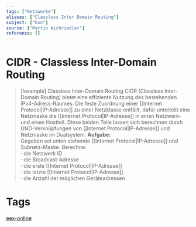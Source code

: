 ```yaml
---
tags: ["Netzwerke"]
aliases: ["Classless Inter Domain Routing"]
subject: ["ksn"]
source: ["Martin Aichriedler"]
reference: []
---
```


# CIDR - Classless Inter-Domain Routing

>[!example] Classless Inter-Domain Routing
> CIDR (Classless Inter-Domain Routing) bietet eine effiziente Nutzung des bestehenden IPv4-Adress-Raumes. Die feste Zuordnung einer [[Internet Protocol|IP-Adresse]] zu einer Netzklasse entfällt, dafür unterteilt eine Netzmaske die [[Internet Protocol|IP-Adresse]] in einen Netzwerk- und einen Hostteil. Diese beiden Teile lassen sich berechnen durch UND-Verknüpfungen von [[Internet Protocol|IP-Adresse]] und Netzmaske im Dualsystem.
> **Aufgabe:**  
> Gegeben sei unten stehende [[Internet Protocol|IP-Adresse]] und Subnetz-Maske. Berechne:  
> · die Netzwerk ID  
> · die Broadcast-Adresse  
> · die erste [[Internet Protocol|IP-Adresse]]  
> · die letzte [[Internet Protocol|IP-Adresse]]  
> · die Anzahl der möglichen Geräteadressen

# Tags
[eex-online](http://www.eex-online.de/informatik.php)